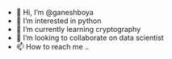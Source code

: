 - 👋 Hi, I’m @ganeshboya
- 👀 I’m interested in python
- 🌱 I’m currently learning cryptography
- 💞️ I’m looking to collaborate on data scientist
- 📫 How to reach me ..

<!---
ganeshboya/ganeshboya is a ✨ special ✨ repository because its `README.md` (this file) appears on your GitHub profile.
You can click the Preview link to take a look at your changes.
--->
